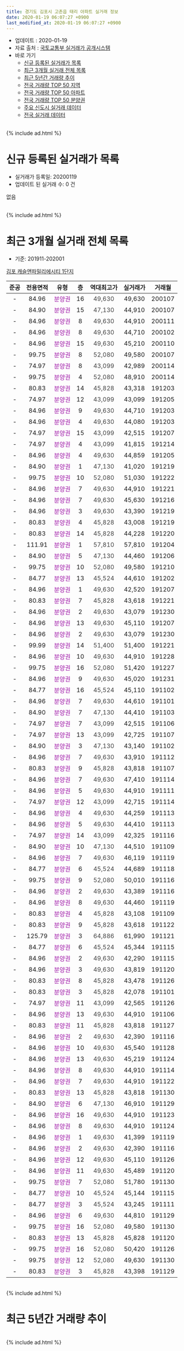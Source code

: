 ```yaml
---
title: 경기도 김포시 고촌읍 태리 아파트 실거래 정보
date: 2020-01-19 06:07:27 +0900
last_modified_at: 2020-01-19 06:07:27 +0900
---
```


* 업데이트 : 2020-01-19
* 자료 출처 : [국토교통부 실거래가 공개시스템](http://rt.molit.go.kr)
* 바로 가기
    * [신규 등록된 실거래가 목록](#신규-등록된-실거래가-목록)
    * [최근 3개월 실거래 전체 목록](#최근-3개월-실거래-전체-목록)
    * [최근 5년간 거래량 추이](#최근-5년간-거래량-추이)
    * [전국 거래량 TOP 50 지역](https://apt-info.github.io/apt-trade-info/최근-3개월-전국에서-가장-거래가-많이-발생한-지역)
    * [전국 거래량 TOP 50 아파트](https://apt-info.github.io/apt-trade-info/최근-3개월-전국에서-가장-거래가-많이-발생한-아파트)
    * [전국 거래량 TOP 50 분양권](https://apt-info.github.io/apt-trade-info/최근-3개월-전국에서-가장-거래가-많이-발생한-분양권)
    * [주요 신도시 실거래 데이터](https://apt-info.github.io/apt-trade-info/주요-신도시)
    * [전국 실거래 데이터](https://apt-info.github.io/apt-trade-info/전국)
<br>
{% include ad.html %}
<br>

# 신규 등록된 실거래가 목록
* 실거래가 등록일: 20200119
* 업데이트 된 실거래 수: 0 건

없음

<br>
{% include ad.html %}
<br>

# 최근 3개월 실거래 전체 목록
* 기준: 201911-202001


[김포 캐슬앤파밀리에시티 1단지](https://search.naver.com/search.naver?query=%EA%B2%BD%EA%B8%B0%EB%8F%84+%EA%B9%80%ED%8F%AC%EC%8B%9C+%EA%B3%A0%EC%B4%8C%EC%9D%8D+%ED%83%9C%EB%A6%AC+%EA%B9%80%ED%8F%AC+%EC%BA%90%EC%8A%AC%EC%95%A4%ED%8C%8C%EB%B0%80%EB%A6%AC%EC%97%90%EC%8B%9C%ED%8B%B0+1%EB%8B%A8%EC%A7%80)

|준공|전용면적|유형|층|역대최고가|실거래가|거래월|
|:---:|:---:|:---:|:---:|:---:|:---:|:---:|
|-|84.96|<span style="color:#9C11A5">분양권</span>|16|<span style="color:#444444">49,630</span>|49,630|200107|
|-|84.90|<span style="color:#9C11A5">분양권</span>|15|<span style="color:#444444">47,130</span>|44,910|200107|
|-|84.96|<span style="color:#9C11A5">분양권</span>|8|<span style="color:#444444">49,630</span>|44,910|200111|
|-|84.96|<span style="color:#9C11A5">분양권</span>|8|<span style="color:#444444">49,630</span>|44,710|200102|
|-|84.96|<span style="color:#9C11A5">분양권</span>|15|<span style="color:#444444">49,630</span>|45,210|200110|
|-|99.75|<span style="color:#9C11A5">분양권</span>|8|<span style="color:#444444">52,080</span>|49,580|200107|
|-|74.97|<span style="color:#9C11A5">분양권</span>|8|<span style="color:#444444">43,099</span>|42,989|200114|
|-|99.75|<span style="color:#9C11A5">분양권</span>|4|<span style="color:#444444">52,080</span>|48,910|200114|
|-|80.83|<span style="color:#9C11A5">분양권</span>|14|<span style="color:#444444">45,828</span>|43,318|191203|
|-|74.97|<span style="color:#9C11A5">분양권</span>|12|<span style="color:#444444">43,099</span>|43,099|191205|
|-|84.96|<span style="color:#9C11A5">분양권</span>|9|<span style="color:#444444">49,630</span>|44,710|191203|
|-|84.96|<span style="color:#9C11A5">분양권</span>|4|<span style="color:#444444">49,630</span>|44,080|191203|
|-|74.97|<span style="color:#9C11A5">분양권</span>|15|<span style="color:#444444">43,099</span>|42,515|191207|
|-|74.97|<span style="color:#9C11A5">분양권</span>|4|<span style="color:#444444">43,099</span>|41,815|191214|
|-|84.96|<span style="color:#9C11A5">분양권</span>|4|<span style="color:#444444">49,630</span>|44,859|191205|
|-|84.90|<span style="color:#9C11A5">분양권</span>|1|<span style="color:#444444">47,130</span>|41,020|191219|
|-|99.75|<span style="color:#9C11A5">분양권</span>|10|<span style="color:#444444">52,080</span>|51,030|191222|
|-|84.96|<span style="color:#9C11A5">분양권</span>|7|<span style="color:#444444">49,630</span>|44,910|191221|
|-|84.96|<span style="color:#9C11A5">분양권</span>|7|<span style="color:#444444">49,630</span>|45,630|191216|
|-|84.96|<span style="color:#9C11A5">분양권</span>|3|<span style="color:#444444">49,630</span>|43,390|191219|
|-|80.83|<span style="color:#9C11A5">분양권</span>|4|<span style="color:#444444">45,828</span>|43,008|191219|
|-|80.83|<span style="color:#9C11A5">분양권</span>|14|<span style="color:#444444">45,828</span>|44,228|191220|
|-|111.91|<span style="color:#9C11A5">분양권</span>|1|<span style="color:#444444">57,810</span>|57,810|191204|
|-|84.90|<span style="color:#9C11A5">분양권</span>|5|<span style="color:#444444">47,130</span>|44,460|191206|
|-|99.75|<span style="color:#9C11A5">분양권</span>|10|<span style="color:#444444">52,080</span>|49,580|191210|
|-|84.77|<span style="color:#9C11A5">분양권</span>|13|<span style="color:#444444">45,524</span>|44,610|191202|
|-|84.96|<span style="color:#9C11A5">분양권</span>|1|<span style="color:#444444">49,630</span>|42,520|191207|
|-|80.83|<span style="color:#9C11A5">분양권</span>|7|<span style="color:#444444">45,828</span>|43,618|191221|
|-|84.96|<span style="color:#9C11A5">분양권</span>|2|<span style="color:#444444">49,630</span>|43,079|191230|
|-|84.96|<span style="color:#9C11A5">분양권</span>|13|<span style="color:#444444">49,630</span>|45,110|191207|
|-|84.96|<span style="color:#9C11A5">분양권</span>|2|<span style="color:#444444">49,630</span>|43,079|191230|
|-|99.99|<span style="color:#9C11A5">분양권</span>|14|<span style="color:#444444">51,400</span>|51,400|191221|
|-|84.96|<span style="color:#9C11A5">분양권</span>|10|<span style="color:#444444">49,630</span>|44,910|191228|
|-|99.75|<span style="color:#9C11A5">분양권</span>|16|<span style="color:#444444">52,080</span>|51,420|191227|
|-|84.96|<span style="color:#9C11A5">분양권</span>|9|<span style="color:#444444">49,630</span>|45,020|191231|
|-|84.77|<span style="color:#9C11A5">분양권</span>|16|<span style="color:#444444">45,524</span>|45,110|191102|
|-|84.96|<span style="color:#9C11A5">분양권</span>|7|<span style="color:#444444">49,630</span>|44,610|191101|
|-|84.90|<span style="color:#9C11A5">분양권</span>|7|<span style="color:#444444">47,130</span>|44,410|191103|
|-|74.97|<span style="color:#9C11A5">분양권</span>|7|<span style="color:#444444">43,099</span>|42,515|191106|
|-|74.97|<span style="color:#9C11A5">분양권</span>|13|<span style="color:#444444">43,099</span>|42,725|191107|
|-|84.90|<span style="color:#9C11A5">분양권</span>|3|<span style="color:#444444">47,130</span>|43,140|191102|
|-|84.96|<span style="color:#9C11A5">분양권</span>|7|<span style="color:#444444">49,630</span>|43,910|191112|
|-|80.83|<span style="color:#9C11A5">분양권</span>|9|<span style="color:#444444">45,828</span>|43,818|191107|
|-|84.96|<span style="color:#9C11A5">분양권</span>|7|<span style="color:#444444">49,630</span>|47,410|191114|
|-|84.96|<span style="color:#9C11A5">분양권</span>|5|<span style="color:#444444">49,630</span>|44,910|191111|
|-|74.97|<span style="color:#9C11A5">분양권</span>|12|<span style="color:#444444">43,099</span>|42,715|191114|
|-|84.96|<span style="color:#9C11A5">분양권</span>|4|<span style="color:#444444">49,630</span>|44,259|191113|
|-|84.96|<span style="color:#9C11A5">분양권</span>|5|<span style="color:#444444">49,630</span>|44,410|191113|
|-|74.97|<span style="color:#9C11A5">분양권</span>|14|<span style="color:#444444">43,099</span>|42,325|191116|
|-|84.90|<span style="color:#9C11A5">분양권</span>|10|<span style="color:#444444">47,130</span>|44,510|191109|
|-|84.96|<span style="color:#9C11A5">분양권</span>|7|<span style="color:#444444">49,630</span>|46,119|191119|
|-|84.77|<span style="color:#9C11A5">분양권</span>|6|<span style="color:#444444">45,524</span>|44,689|191118|
|-|99.75|<span style="color:#9C11A5">분양권</span>|9|<span style="color:#444444">52,080</span>|50,010|191116|
|-|84.96|<span style="color:#9C11A5">분양권</span>|2|<span style="color:#444444">49,630</span>|43,389|191116|
|-|84.96|<span style="color:#9C11A5">분양권</span>|8|<span style="color:#444444">49,630</span>|44,460|191119|
|-|80.83|<span style="color:#9C11A5">분양권</span>|4|<span style="color:#444444">45,828</span>|43,108|191109|
|-|80.83|<span style="color:#9C11A5">분양권</span>|9|<span style="color:#444444">45,828</span>|43,618|191122|
|-|125.79|<span style="color:#9C11A5">분양권</span>|3|<span style="color:#444444">64,886</span>|61,990|191121|
|-|84.77|<span style="color:#9C11A5">분양권</span>|6|<span style="color:#444444">45,524</span>|45,344|191115|
|-|84.96|<span style="color:#9C11A5">분양권</span>|2|<span style="color:#444444">49,630</span>|42,290|191115|
|-|84.96|<span style="color:#9C11A5">분양권</span>|3|<span style="color:#444444">49,630</span>|43,819|191120|
|-|80.83|<span style="color:#9C11A5">분양권</span>|8|<span style="color:#444444">45,828</span>|43,478|191126|
|-|80.83|<span style="color:#9C11A5">분양권</span>|3|<span style="color:#444444">45,828</span>|42,078|191101|
|-|74.97|<span style="color:#9C11A5">분양권</span>|11|<span style="color:#444444">43,099</span>|42,565|191126|
|-|84.96|<span style="color:#9C11A5">분양권</span>|13|<span style="color:#444444">49,630</span>|44,910|191106|
|-|80.83|<span style="color:#9C11A5">분양권</span>|11|<span style="color:#444444">45,828</span>|43,818|191127|
|-|84.96|<span style="color:#9C11A5">분양권</span>|2|<span style="color:#444444">49,630</span>|42,390|191116|
|-|84.96|<span style="color:#9C11A5">분양권</span>|10|<span style="color:#444444">49,630</span>|45,540|191128|
|-|84.96|<span style="color:#9C11A5">분양권</span>|13|<span style="color:#444444">49,630</span>|45,219|191124|
|-|84.96|<span style="color:#9C11A5">분양권</span>|8|<span style="color:#444444">49,630</span>|44,910|191114|
|-|84.96|<span style="color:#9C11A5">분양권</span>|7|<span style="color:#444444">49,630</span>|44,910|191122|
|-|80.83|<span style="color:#9C11A5">분양권</span>|13|<span style="color:#444444">45,828</span>|43,818|191130|
|-|84.90|<span style="color:#9C11A5">분양권</span>|6|<span style="color:#444444">47,130</span>|46,910|191129|
|-|84.96|<span style="color:#9C11A5">분양권</span>|16|<span style="color:#444444">49,630</span>|44,910|191123|
|-|84.96|<span style="color:#9C11A5">분양권</span>|8|<span style="color:#444444">49,630</span>|44,910|191124|
|-|84.96|<span style="color:#9C11A5">분양권</span>|1|<span style="color:#444444">49,630</span>|41,399|191119|
|-|84.96|<span style="color:#9C11A5">분양권</span>|2|<span style="color:#444444">49,630</span>|42,390|191116|
|-|84.96|<span style="color:#9C11A5">분양권</span>|12|<span style="color:#444444">49,630</span>|45,110|191126|
|-|84.96|<span style="color:#9C11A5">분양권</span>|11|<span style="color:#444444">49,630</span>|45,489|191120|
|-|99.75|<span style="color:#9C11A5">분양권</span>|7|<span style="color:#444444">52,080</span>|51,780|191130|
|-|84.77|<span style="color:#9C11A5">분양권</span>|10|<span style="color:#444444">45,524</span>|45,144|191115|
|-|84.77|<span style="color:#9C11A5">분양권</span>|3|<span style="color:#444444">45,524</span>|43,245|191111|
|-|84.96|<span style="color:#9C11A5">분양권</span>|6|<span style="color:#444444">49,630</span>|44,810|191129|
|-|99.75|<span style="color:#9C11A5">분양권</span>|16|<span style="color:#444444">52,080</span>|49,580|191130|
|-|80.83|<span style="color:#9C11A5">분양권</span>|13|<span style="color:#444444">45,828</span>|45,828|191120|
|-|99.75|<span style="color:#9C11A5">분양권</span>|16|<span style="color:#444444">52,080</span>|50,420|191126|
|-|99.75|<span style="color:#9C11A5">분양권</span>|12|<span style="color:#444444">52,080</span>|49,630|191130|
|-|80.83|<span style="color:#9C11A5">분양권</span>|3|<span style="color:#444444">45,828</span>|43,398|191129|


<br>
{% include ad.html %}
<br>

# 최근 5년간 거래량 추이


<div style="width:100%;">
    <canvas id="deal_progress" height="200"></canvas>
</div>

<script>
new Chart(document.getElementById("deal_progress"), {
    type: 'line',
    data: {
        labels: ['201501','201502','201503','201504','201505','201506','201507','201508','201509','201510','201511','201512','201601','201602','201603','201604','201605','201606','201607','201608','201609','201610','201611','201612','201701','201702','201703','201704','201705','201706','201707','201708','201709','201710','201711','201712','201801','201802','201803','201804','201805','201806','201807','201808','201809','201810','201811','201812','201901','201902','201903','201904','201905','201906','201907','201908','201909','201910','201911','201912','202001'],
        datasets: [{
            label: '매매',
            pointRadius: 1,
            data: [0, 0, 0, 0, 0, 0, 0, 0, 0, 0, 0, 0, 0, 0, 0, 0, 0, 0, 0, 0, 0, 0, 0, 0, 0, 0, 0, 0, 0, 0, 0, 0, 0, 0, 0, 0, 0, 0, 0, 0, 0, 0, 0, 0, 0, 0, 0, 0, 178, 10, 5, 2, 10, 12, 16, 19, 21, 51, 53, 27, 8],
            borderColor: "rgba(255, 201, 14, 1)",
            backgroundColor: "rgba(255, 201, 14, 0.5)",
            fill: false,
            lineTension: 0
        },{
            label: '전월세',
            pointRadius: 1,
            data: [0, 0, 0, 0, 0, 0, 0, 0, 0, 0, 0, 0, 0, 0, 0, 0, 0, 0, 0, 0, 0, 0, 0, 0, 0, 0, 0, 0, 0, 0, 0, 0, 0, 0, 0, 0, 0, 0, 0, 0, 0, 0, 0, 0, 0, 0, 0, 0, 0, 0, 0, 0, 0, 0, 0, 0, 0, 0, 0, 0, 0],
            borderColor: "rgba(0, 141, 185, 1)",
            backgroundColor: "rgba(0, 141, 185, 0.5)",
            fill: false,
            lineTension: 0
        }
        ]
    },
    options: {
        responsive: true,
        title: {
            display: false
        },
        tooltips: {
            mode: 'index',
            intersect: false
        },
        hover: {
            mode: 'nearest',
            intersect: true
        },
        scales: {
            xAxes: [{
                display: true,
                scaleLabel: {
                    display: true,
                    labelString: '년/월'
                }
            }],
            yAxes: [{
                display: true,
                ticks: {
                    suggestedMin: 0,
                },
                scaleLabel: {
                    display: true,
                    labelString: '실거래 수'
                }
            }]
        }
    }
});

</script>


<br>
{% include ad.html %}
<br>

